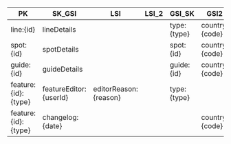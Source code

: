 | PK                  | SK_GSI                 | LSI                   | LSI_2 | GSI_SK      | GSI2           | GSI2_SK                 | ...Attributes |
| ------------------- | ---------------------- | --------------------- | ----- | ----------- | -------------- | ----------------------- | ------------- |
| line:{id}           | lineDetails            |                       |       | type:{type} | country:{code} | featureType:line        | ...           |
| spot:{id}           | spotDetails            |                       |       | spot:{id}   | country:{code} | featureType:spot        | ...           |
| guide:{id}          | guideDetails           |                       |       | guide:{id}  | country:{code} | featureType:guide       | ...           |
| feature:{id}:{type} | featureEditor:{userId} | editorReason:{reason} |       | type:{type} |                |                         | ...           |
| feature:{id}:{type} | changelog:{date}       |                       |       |             | country:{code} | featureChangelog:{date} | ...           |
